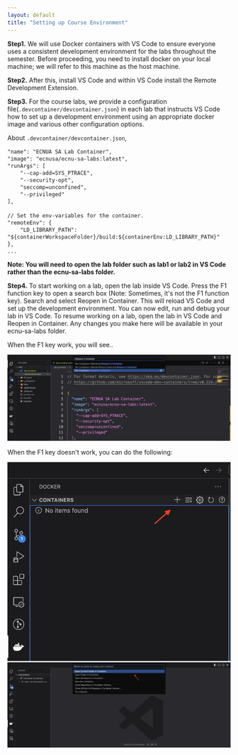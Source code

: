 ```yaml
---
layout: default
title: "Setting up Course Environment"
---
```


**Step1.** We will use Docker containers with VS Code to ensure everyone uses a consistent development environment for the labs throughout the semester. Before proceeding, you need to install docker on your local machine; we will refer to this machine as the host machine. 

**Step2.** After this, install VS Code and within VS Code install the Remote Development Extension. 

**Step3.** For the course labs, we provide a configuration file(`.devcontainer/devcontainer.json`) in each lab that instructs VS Code how to set up a development environment using an appropriate docker image and various other configuration options. 

About `.devcontainer/devcontainer.json`,
```
"name": "ECNUA SA Lab Container",
"image": "ecnusa/ecnu-sa-labs:latest",
"runArgs": [
	"--cap-add=SYS_PTRACE",
	"--security-opt",
	"seccomp=unconfined",
	"--privileged"
],

// Set the env-variables for the container.
"remoteEnv": {
	"LD_LIBRARY_PATH": "${containerWorkspaceFolder}/build:${containerEnv:LD_LIBRARY_PATH}"
},
...
```

**Note: You will need to open the lab folder such as lab1 or lab2 in VS Code rather than the ecnu-sa-labs folder.**

**Step4.** To start working on a lab, open the lab inside VS Code. Press the F1 function key to open a search box (Note: Sometimes, it's not the F1 function key). Search and select Reopen in Container. This will reload VS Code and set up the development environment. You can now edit, run and debug your lab in VS Code. To resume working on a lab, open the lab in VS Code and Reopen in Container. Any changes you make here will be available in your ecnu-sa-labs folder.

When the F1 key work, you will see..

![](./course-vm-c.png)

When the F1 key doesn't work, you can do the following:

![](./course-vm-a.png)
![](./course-vm-b.png)